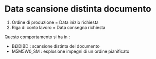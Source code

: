 # Data scansione distinta documento

1) Ordine di produzione = Data inizio richiesta
2) Riga di conto lavoro = Data consegna richiesta

Questo comportamento si ha in : 
 * B£IDIBD :  scansione distinta del documento
 * M5M5W0_SM :  esplosione impegni di un ordine pianificato
